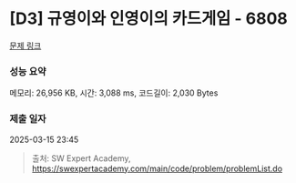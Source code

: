 # [D3] 규영이와 인영이의 카드게임 - 6808 

[문제 링크](https://swexpertacademy.com/main/code/problem/problemDetail.do?contestProbId=AWgv9va6HnkDFAW0) 

### 성능 요약

메모리: 26,956 KB, 시간: 3,088 ms, 코드길이: 2,030 Bytes

### 제출 일자

2025-03-15 23:45



> 출처: SW Expert Academy, https://swexpertacademy.com/main/code/problem/problemList.do